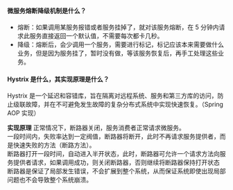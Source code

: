 #### 微服务熔断降级机制是什么？
- 熔断：如果调用某服务报错或者服务挂掉了，就对该服务熔断，在 5 分钟内请求此服务直接返回一个默认值，不需要每次都卡几秒。
- 降级：熔断后，会少调用一个服务，需要进行标记，标记应该本来需要做什么业务，但是因为服务挂了，暂时没有做，等该服务恢复后，再手工处理这些业务。

#### Hystrix 是什么，其实现原理是什么？
Hystrix 是一个延迟和容错库，旨在隔离对远程系统、服务和第三方库的访问，防止级联故障，并在不可避免发生故障的复杂分布式系统中实现快速恢复。（Spring AOP 实现）

**实现原理**
正常情况下，断路器关闭，服务消费者正常请求微服务。  
一段时间内，失败率达到一定阀值，断路器将断开，此时不再请求服务提供者，而是快速失败的方法（断路方法）。  
断路器打开一段时间，自动进入半开状态，此时，断路器可允许一个请求方法向服务提供者请求，如果调用成功，则关闭断路器，否则继续将断路器保持打开状态
断路器是保证了局部发生错误，不会扩展到整个系统，从而保证系统即使出现局部问题也不会导致整个系统崩溃。

